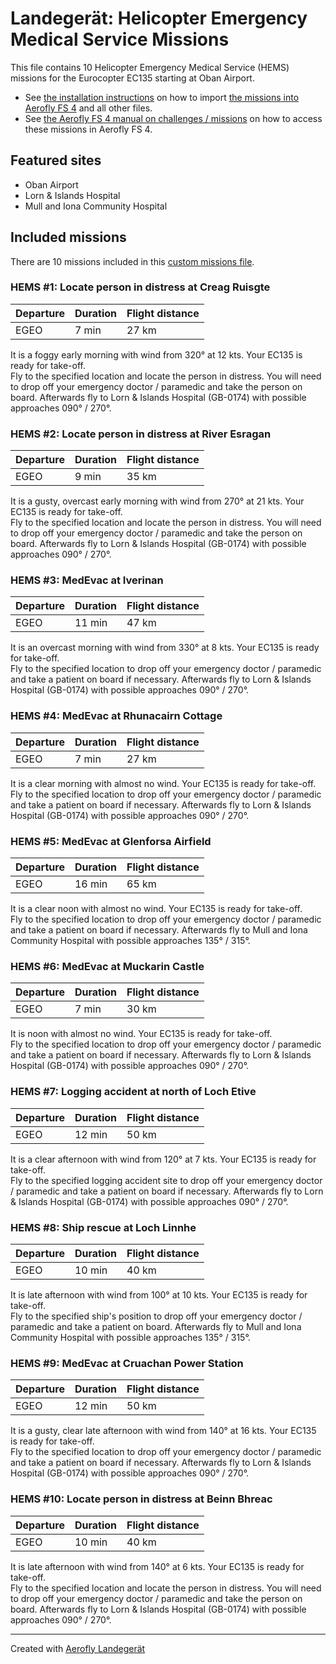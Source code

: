 # Landegerät: Helicopter Emergency Medical Service Missions

This file contains 10 Helicopter Emergency Medical Service (HEMS) missions for the Eurocopter EC135 starting at Oban Airport.

- See [the installation instructions](https://fboes.github.io/aerofly-missions/docs/generic-installation.html) on how to import [the missions into Aerofly FS 4](missions/custom_missions_user.tmc) and all other files.
- See [the Aerofly FS 4 manual on challenges / missions](https://www.aerofly.com/tutorials/missions/) on how to access these missions in Aerofly FS 4.

## Featured sites

- Oban Airport
- Lorn & Islands Hospital
- Mull and Iona Community Hospital

## Included missions

There are 10 missions included in this [custom missions file](missions/custom_missions_user.tmc).

### HEMS #1: Locate person in distress at Creag Ruisgte

| Departure | Duration | Flight distance |
| --------- | -------- | --------------- |
| EGEO      | 7 min    | 27 km           |

It is a foggy early morning with wind from 320° at 12 kts. Your EC135 is ready for take-off.  
Fly to the specified location and locate the person in distress. You will need to drop off your emergency doctor / paramedic and take the person on board. Afterwards fly to Lorn & Islands Hospital (GB-0174) with possible approaches 090° / 270°.

### HEMS #2: Locate person in distress at River Esragan

| Departure | Duration | Flight distance |
| --------- | -------- | --------------- |
| EGEO      | 9 min    | 35 km           |

It is a gusty, overcast early morning with wind from 270° at 21 kts. Your EC135 is ready for take-off.  
Fly to the specified location and locate the person in distress. You will need to drop off your emergency doctor / paramedic and take the person on board. Afterwards fly to Lorn & Islands Hospital (GB-0174) with possible approaches 090° / 270°.

### HEMS #3: MedEvac at Iverinan

| Departure | Duration | Flight distance |
| --------- | -------- | --------------- |
| EGEO      | 11 min   | 47 km           |

It is an overcast morning with wind from 330° at 8 kts. Your EC135 is ready for take-off.  
Fly to the specified location to drop off your emergency doctor / paramedic and take a patient on board if necessary. Afterwards fly to Lorn & Islands Hospital (GB-0174) with possible approaches 090° / 270°.

### HEMS #4: MedEvac at Rhunacairn Cottage

| Departure | Duration | Flight distance |
| --------- | -------- | --------------- |
| EGEO      | 7 min    | 27 km           |

It is a clear morning with almost no wind. Your EC135 is ready for take-off.  
Fly to the specified location to drop off your emergency doctor / paramedic and take a patient on board if necessary. Afterwards fly to Lorn & Islands Hospital (GB-0174) with possible approaches 090° / 270°.

### HEMS #5: MedEvac at Glenforsa Airfield

| Departure | Duration | Flight distance |
| --------- | -------- | --------------- |
| EGEO      | 16 min   | 65 km           |

It is a clear noon with almost no wind. Your EC135 is ready for take-off.  
Fly to the specified location to drop off your emergency doctor / paramedic and take a patient on board if necessary. Afterwards fly to Mull and Iona Community Hospital with possible approaches 135° / 315°.

### HEMS #6: MedEvac at Muckarin Castle

| Departure | Duration | Flight distance |
| --------- | -------- | --------------- |
| EGEO      | 7 min    | 30 km           |

It is noon with almost no wind. Your EC135 is ready for take-off.  
Fly to the specified location to drop off your emergency doctor / paramedic and take a patient on board if necessary. Afterwards fly to Lorn & Islands Hospital (GB-0174) with possible approaches 090° / 270°.

### HEMS #7: Logging accident at north of Loch Etive

| Departure | Duration | Flight distance |
| --------- | -------- | --------------- |
| EGEO      | 12 min   | 50 km           |

It is a clear afternoon with wind from 120° at 7 kts. Your EC135 is ready for take-off.  
Fly to the specified logging accident site to drop off your emergency doctor / paramedic and take a patient on board if necessary. Afterwards fly to Lorn & Islands Hospital (GB-0174) with possible approaches 090° / 270°.

### HEMS #8: Ship rescue at Loch Linnhe

| Departure | Duration | Flight distance |
| --------- | -------- | --------------- |
| EGEO      | 10 min   | 40 km           |

It is late afternoon with wind from 100° at 10 kts. Your EC135 is ready for take-off.  
Fly to the specified ship's position to drop off your emergency doctor / paramedic and take a patient on board. Afterwards fly to Mull and Iona Community Hospital with possible approaches 135° / 315°.

### HEMS #9: MedEvac at Cruachan Power Station

| Departure | Duration | Flight distance |
| --------- | -------- | --------------- |
| EGEO      | 12 min   | 50 km           |

It is a gusty, clear late afternoon with wind from 140° at 16 kts. Your EC135 is ready for take-off.  
Fly to the specified location to drop off your emergency doctor / paramedic and take a patient on board if necessary. Afterwards fly to Lorn & Islands Hospital (GB-0174) with possible approaches 090° / 270°.

### HEMS #10: Locate person in distress at Beinn Bhreac

| Departure | Duration | Flight distance |
| --------- | -------- | --------------- |
| EGEO      | 10 min   | 40 km           |

It is late afternoon with wind from 140° at 6 kts. Your EC135 is ready for take-off.  
Fly to the specified location and locate the person in distress. You will need to drop off your emergency doctor / paramedic and take the person on board. Afterwards fly to Lorn & Islands Hospital (GB-0174) with possible approaches 090° / 270°.

---

Created with [Aerofly Landegerät](https://github.com/fboes/aerofly-patterns)
